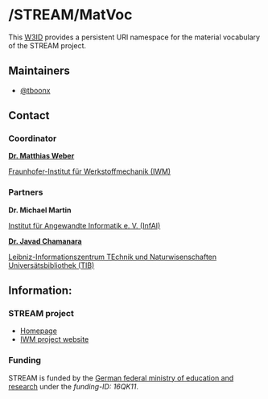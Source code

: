 # /STREAM/MatVoc
This [W3ID](https://w3id.org) provides a persistent URI namespace for the material vocabulary of the STREAM project.


## Maintainers
* [@tboonx](https://github.com/TBoonX)

## Contact

### Coordinator
[**Dr. Matthias Weber**](mailto:matthias.weber@iwm.fraunhofer.de)

[Fraunhofer-Institut für Werkstoffmechanik (IWM)](https://www.iwm.fraunhofer.de/)

### Partners
**Dr. Michael Martin**

[Institut für Angewandte Informatik e. V. (InfAI)](https://infai.org/efficient-technology-integration/)


[**Dr. Javad Chamanara**](https://www.tib.eu/de/forschung-entwicklung/forschungsgruppen-und-labs/data-science-digital-libraries/mitarbeiterinnen-und-mitarbeiter/javad-chamanara)

[Leibniz-Informationszentrum TEchnik und Naturwisenschaften Universätsbibliothek (TIB)](https://www.tib.eu/de/)


## Information:

### STREAM project
* [Homepage](https://stream-projekt.net)
* [IWM project website](https://www.iwm.fraunhofer.de/de/geschaeftsfelder/fertigungsprozesse/materialinformatik/stream.html)

### Funding
STREAM is funded by the [German federal ministry of education and research](https://www.bmbf.de/bmbf/en/home/home_node.html) under the *funding-ID: 16QK11*.

